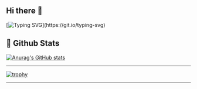 ## Hi there 👋 

<div>
  
  <!--Header-->
  [![Typing SVG](https://readme-typing-svg.demolab.com?font=Fira+Code&weight=500&size=15&pause=1000&color=F7E0EEB8&background=6DC0C800&center=true&vCenter=true&random=true&width=435&lines=Hi%2C+there!+Welcome+to+Hyeonsung%60s+GitHub!)](https://git.io/typing-svg)


  ## 🤔 Github Stats

  
  [![Anurag's GitHub stats](https://github-readme-stats.vercel.app/api?username=hyonne&prs&show_icons=true&theme=graywhite)](https://github.com/anuraghazra/github-readme-stats)
  
  ------------------------------------------------------------------------------------------------------------------------------------------------------------------------------
  
  [![trophy](https://github-profile-trophy.vercel.app/?username=hyonne&row=2&column=3)](https://github.com/ryo-ma/github-profile-trophy)

---------------------------------------------------------------------------------------------------------------------------------------------------------------------------------
  
  

<!--
**dau-J/dau-J** is a ✨ _special_ ✨ repository because its `README.md` (this file) appears on your GitHub profile.

Here are some ideas to get you started:

- 🔭 I’m currently working on ...
- 🌱 I’m currently learning ...
- 👯 I’m looking to collaborate on ...
- 🤔 I’m looking for help with ...
- 💬 Ask me about ...
- 📫 How to reach me: ...
- 😄 Pronouns: ...
- ⚡ Fun fact: ...
-->
